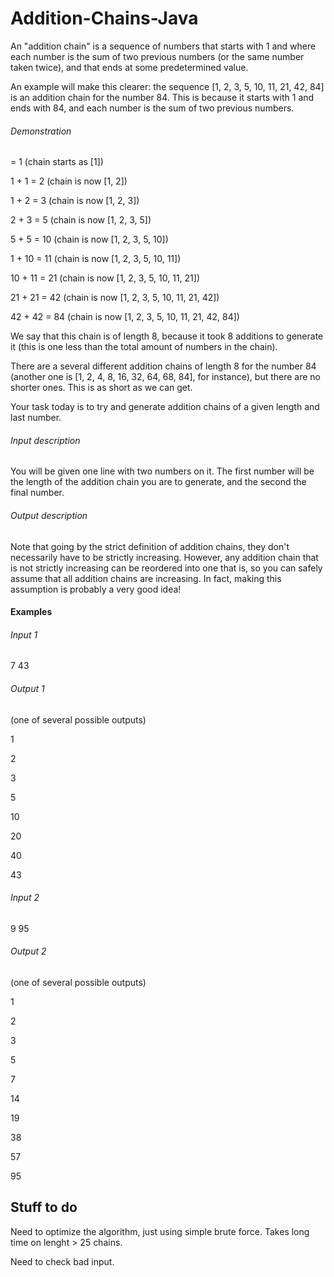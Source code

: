 # Addition-Chains-Java
An "addition chain" is a sequence of numbers that starts with 1 and where each number is the sum of two previous numbers (or the same number taken twice), and that ends at some predetermined value.

An example will make this clearer: the sequence [1, 2, 3, 5, 10, 11, 21, 42, 84] is an addition chain for the number 84. This is because it starts with 1 and ends with 84, and each number is the sum of two previous numbers.

###### Demonstration

= 1             (chain starts as [1])
                
1 + 1   = 2     (chain is now [1, 2]) 

1 + 2   = 3     (chain is now [1, 2, 3]) 

2 + 3   = 5     (chain is now [1, 2, 3, 5]) 

5 + 5   = 10    (chain is now [1, 2, 3, 5, 10]) 

1 + 10  = 11    (chain is now [1, 2, 3, 5, 10, 11]) 

10 + 11 = 21    (chain is now [1, 2, 3, 5, 10, 11, 21]) 

21 + 21 = 42    (chain is now [1, 2, 3, 5, 10, 11, 21, 42]) 

42 + 42 = 84    (chain is now [1, 2, 3, 5, 10, 11, 21, 42, 84]) 


We say that this chain is of length 8, because it took 8 additions to generate it (this is one less than the total amount of numbers in the chain).

There are a several different addition chains of length 8 for the number 84 (another one is [1, 2, 4, 8, 16, 32, 64, 68, 84], for instance), but there are no shorter ones. This is as short as we can get.

Your task today is to try and generate addition chains of a given length and last number.

###### Input description

You will be given one line with two numbers on it. The first number will be the length of the addition chain you are to generate, and the second the final number.

###### Output description

Note that going by the strict definition of addition chains, they don't necessarily have to be strictly increasing. However, any addition chain that is not strictly increasing can be reordered into one that is, so you can safely assume that all addition chains are increasing. In fact, making this assumption is probably a very good idea!


#### Examples

###### Input 1

7 43

###### Output 1

(one of several possible outputs)

1

2

3

5

10

20

40

43

###### Input 2

9 95

###### Output 2

(one of several possible outputs)

1

2

3

5

7

14

19

38

57

95

## Stuff to do

Need to optimize the algorithm, just using simple brute force. Takes long time on lenght > 25 chains.

Need to check bad input.
